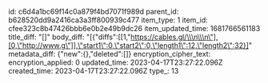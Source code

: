 id: c6d4a1bc69f14c0a879f4bd7071f989d
parent_id: b628520dd9a2416ca3a3ff800939c477
item_type: 1
item_id: cfee323c8b47426bbb6e0b2e49b9dc26
item_updated_time: 1681766561183
title_diff: "[]"
body_diff: "[{\"diffs\":[[1,\"https://cables.gl/\\\n\\\n\"],[0,\"http://www.g\"]],\"start1\":0,\"start2\":0,\"length1\":12,\"length2\":32}]"
metadata_diff: {"new":{},"deleted":[]}
encryption_cipher_text: 
encryption_applied: 0
updated_time: 2023-04-17T23:27:22.096Z
created_time: 2023-04-17T23:27:22.096Z
type_: 13